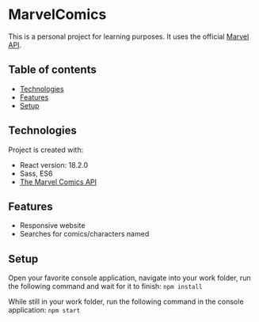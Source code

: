 # MarvelComics

This is a personal project for learning purposes. It uses the official [Marvel API](https://www.marvel.com/documentation/generalinfo).

## Table of contents

- [Technologies](#technologies)
- [Features](#features)
- [Setup](#setup)

## Technologies

Project is created with:

- React version: 18.2.0
- Sass, ES6
- [The Marvel Comics API](https://developer.marvel.com)

## Features

- Responsive website
- Searches for comics/characters named

## Setup

Open your favorite console application, navigate into your work folder, run the following command and wait for it to finish:
`npm install`

While still in your work folder, run the following command in the console application:
`npm start`
